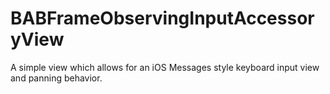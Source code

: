 BABFrameObservingInputAccessoryView
===================================

A simple view which allows for an iOS Messages style keyboard input view and panning behavior. 
